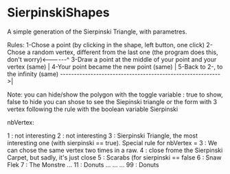 # SierpinskiShapes
A simple generation of the Sierpinski Triangle, with parametres.

Rules:
        1-Chose a point (by clicking in the shape, left button, one click)
        2-Chose a random vertex, different from the last one (the program does this, don't worry)<------^
        3-Draw a point at the middle of your point and your vertex (same)                               |
        4-Your point became the new point (same)                                                        |
        5-Back to 2-, to the infinity (same) ---------------------------------------------------------->|
        
Note: you can hide/show the polygon with the toggle variable : true to show, false to hide
      you can shose to see the Siepinski triangle or the form with 3 vertex following the rule with the boolean variable Sierpinski

nbVertex:

1 : not interesting
2 : not interesting
3 : Sierpinski Triangle, the most interesting one (with sierpinski == true). Special rule for nbVertex = 3 : We can chose the same vertex two times in a raw.
4 : close frome the Sierpinski Carpet, but sadly, it's just close
5 : Scarabs (for sierpinski == false
6 : Snaw Flek
7 : The Monstre
...
11 : Donuts
...
...
...
99 : Donuts
